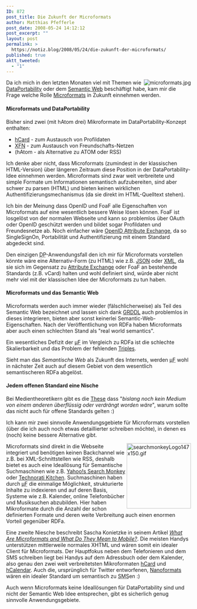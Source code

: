```yaml
---
ID: 872
post_title: Die Zukunft der Microformats
author: Matthias Pfefferle
post_date: 2008-05-24 14:12:12
post_excerpt: ""
layout: post
permalink: >
  https://notiz.blog/2008/05/24/die-zukunft-der-microformats/
published: true
aktt_tweeted:
  - "1"
---
```

<img src="http://notiz.blog/wp-content/uploads/2006/11/microformats.jpg" alt="microformats.jpg" style="border: 0pt none ; float: right;" />Da ich mich in den letzten Monaten viel mit Themen wie <a href="http://notiz.blog/tag/dataportability/">DataPortability</a> oder dem <a href="http://notiz.blog/tag/semantic-web/">Semantic Web</a> beschäftigt habe, kam mir die Frage welche Rolle <a href="http://microformats.org">Microformats</a> in Zukunft einnehmen werden.

<h4>Microformats und DataPortability</h4>

Bisher sind zwei (mit hAtom drei) Mikroformate im DataPortability-Konzept enthalten:

<ul><li><a href="http://wiki.dataportability.org/display/dpmain/DP-REC-006+Profile+Definitions">hCard</a> - zum Austausch von Profildaten</li>
<li><a href="http://wiki.dataportability.org/display/dpmain/DP-REC-007+Contact+List+Definitions">XFN</a> - zum Austausch von Freundschafts-Netzen</li>
<li>(hAtom - als Alternative zu ATOM oder RSS)</li></ul>

Ich denke aber nicht, dass Microformats (zumindest in der klassischen HTML-Version) über längeren Zeitraum diese Position in der DataPortability-Idee einnehmen werden. Microformats sind zwar weit verbreitete und simple Formate um Informationen semantisch aufzubereiten, sind aber schwer zu parsen (HTML) und bieten keinen wirklichen Authentifizierungsmechanismus (da sie direkt im HTML-Quelltext stehen).

Ich bin der Meinung dass OpenID und FoaF alle Eigenschaften von Microformats auf eine wesentlich bessere Weise lösen können. FoaF ist losgelöst von der normalen Webseite und kann so problemlos über OAuth oder OpenID geschützt werden und bildet sogar Profildaten und Freundesnetze ab. Noch einfacher wäre <a href="http://openid.net/specs/openid-attribute-exchange-1_0.html">OpenID Attribute Exchange</a>, da so SingleSignOn, Portabilität und Authentifizierung mit einem Standard abgedeckt sind.

Den einzigen <abbr title="DataPortability">DP</abbr>-Anwendungsfall den ich mir für Microformats vorstellen könnte wäre eine Alternativ-Form (zu HTML) wie z.B. <a href="http://microformats.org/wiki/jcard">JSON</a> oder <a href="http://microformatique.com/optimus/?uri=http%3A%2F%2Fnotiz.blog&format=xml&amp;function=&amp;filter=hcard">XML</a>, da sie sich im Gegensatz zu <a href="http://notiz.blog/2007/11/04/hcard-als-attribute-exchange-fuer-openid/">Attribute Exchange</a> oder FoaF an bestehende Standards (z.B. vCard) halten und wohl definiert sind, würde aber nicht mehr viel mit der klassischen Idee der Microformats zu tun haben.

<h4>Microformats und das Semantic Web</h4>

Microformats werden auch immer wieder (fälschlicherweise) als Teil des Semantic Web bezeichnet und lassen sich dank <a href="http://pixelsebi.com/2006-10-24/grddl-schlagt-die-brucke-zu-rdf/">GRDDL</a> auch problemlos in dieses integrieren, bieten aber sonst keinerlei Semantic-Web-Eigenschaften. Nach der Veröffentlichung von RDFa haben Microformats aber auch einen schlechten Stand als "real world semantics".

Ein wesentliches Defizit der <abbr title="Microformats">&micro;F</abbr> im Vergleich zu RDFa ist die schlechte Skalierbarkeit und das Problem der fehlenden <a href="http://www.w3.org/TR/rdf-concepts/#section-triples">Triples</a>.

Sieht man das <em>Semantische Web</em> als Zukunft des Internets, werden <abbr title="Microformats">&micro;F</abbr> wohl in nächster Zeit auch auf diesem Gebiet von dem wesentlich semantischeren RDFa abgelöst.

<h4>Jedem offenen Standard eine Nische</h4>

Bei Medientheoretikern gibt es die <a href="http://viadrina.euv-frankfurt-o.de/~sk/soemz03/verdraengung.html">These</a> dass "<em>bislang noch kein Medium von einem anderen überflüssig oder verdrängt worden wäre</em>", warum sollte das nicht auch für offene Standards gelten :)

Ich kann mir zwei sinnvolle Anwendungsgebiete für Microformats vorstellen (über die ich auch noch etwas detaillierter schreiben möchte), in denen es (noch) keine bessere Alternative gibt.

<img src="http://notiz.blog/wp-content/uploads/2008/05/searchmonkeylogo147x150.gif" alt="searchmonkeyLogo147x150.gif" border="0" width="175" height="178" style="border: 0pt none ; float: right;" />Microformats sind direkt in die Webseite integriert und benötigen keinen Backchannel wie z.B. bei XML-Schnittstellen wie RSS, deshalb bietet es auch eine Ideallösung für Semantische Suchmaschinen wie z.B. <a href="http://developer.yahoo.com/searchmonkey/">Yahoo!s Search Monkey</a> oder <a href="http://kitchen.technorati.com/">Technorati Kitchen</a>. Suchmaschinen haben durch <abbr title="Microformats">&micro;F</abbr> die einmalige Möglichkeit, strukturierte Inhalte zu indexieren und auf deren Basis, Systeme wie z.B. Kalender, online Telefonbücher und Musiksuchen abzubilden. Hier haben Mikroformate durch die Anzahl der schon definierten Formate und deren weite Verbreitung auch einen enormen Vorteil gegenüber RDFa.

Eine zweite Niesche beschreibt Sascha Konietzke in seinem Artikel <em><a href="http://www.funkfeuer.net/2008/04/14/what-are-microformats-and-what-do-they-mean-to-mobile/">What Are Microformats and What Do They Mean to Mobile?</a></em>. Die meisten Handys unterstützen mittlerweile normales XHTML und wären somit ein idealer Client für Microformats. Der Hauptfokus neben dem Telefonieren und dem SMS schreiben liegt bei Handys auf dem Adressbuch oder dem Kalender, also genau den zwei weit verbreitetsten Mikroformaten <a href="http://microformats.org/wiki/hCard">hCard</a> und <a href="http://microformats.org/wiki/hCal">hCalendar</a>. Auch die, ursprünglich für Twitter entworfenen, <a href="http://microformats.org/wiki/microblogging-nanoformats">Nanoformats</a> wären ein idealer Standard um semantisch zu <abbr title="Short Message Service">SMS</abbr>en :)

Auch wenn Microformats keine Ideallösungen für DataPortability sind und nicht der Semantic Web Idee entsprechen, gibt es sicherlich genug sinnvolle Anwendungsgebiete.